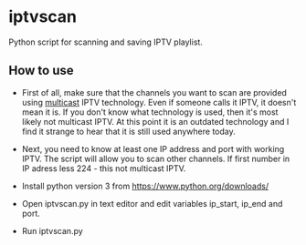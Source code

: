# iptvscan
Python script for scanning and saving IPTV playlist.

## How to use
- First of all, make sure that the channels you want to scan are provided using [multicast](https://en.wikipedia.org/wiki/Multicast_address) IPTV technology.
Even if someone calls it IPTV, it doesn't mean it is. If you don't know what technology is used, then it's most likely not multicast IPTV.
At this point it is an outdated technology and I find it strange to hear that it is still used anywhere today.

- Next, you need to know at least one IP address and port with working IPTV. The script will allow you to scan other channels.
If first number in IP adress less 224 - this not multicast IPTV.

- Install python version 3 from https://www.python.org/downloads/

- Open iptvscan.py in text editor and edit variables ip_start, ip_end and port.

- Run iptvscan.py
